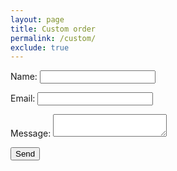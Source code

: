 ```yaml
---
layout: page
title: Custom order
permalink: /custom/
exclude: true
---
```


<form name="custom-order" method="POST" data-netlify="true" data-netlify-recaptcha="true">
  <p>
    <label><span>Name:</span> <input type="text" name="name" /></label>   
  </p>
  <p>
    <label><span>Email:</span> <input type="email" name="email" /></label>
  </p>
  <p>
    <label><span>Message:</span> <textarea name="message"></textarea></label>
  </p>
  <div data-netlify-recaptcha="true"></div>
  <p>
    <button type="submit">Send</button>
  </p>
</form>